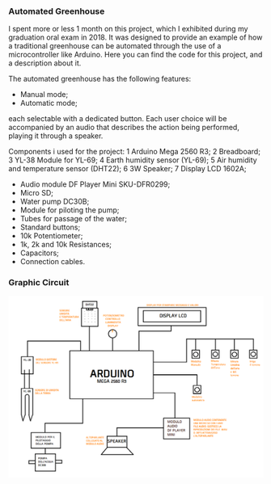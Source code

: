 ### Automated Greenhouse
I spent more or less 1 month on this project, which I exhibited during my graduation oral exam in 2018. It was designed to provide an example of how a traditional greenhouse can be automated through the use of a microcontroller like Arduino.
Here you can find the code for this project, and a description about it.

The automated greenhouse has the following features:
- Manual mode;
- Automatic mode;

each selectable with a dedicated button.
Each user choice will be accompanied by an audio that describes the action being performed, playing it through a speaker.

Components i used for the project:
1	Arduino Mega 2560 R3;
2	Breadboard;
3	YL-38 Module for YL-69;
4	Earth humidity sensor (YL-69);
5	Air humidity and temperature sensor (DHT22);
6	3W Speaker;
7	Display LCD 1602A;
-	Audio module DF Player Mini SKU-DFR0299;
-	Micro SD;
-	Water pump DC30B;
-	Module for piloting the pump;
-	Tubes for passage of the water;
-	Standard buttons;
-	10k Potentiometer;
- 1k, 2k and 10k Resistances;
-	Capacitors;
-	Connection cables.

### Graphic Circuit
![](https://github.com/Giuseppetm/Automated_Greenhouse/blob/master/graphic_circuit.png)
